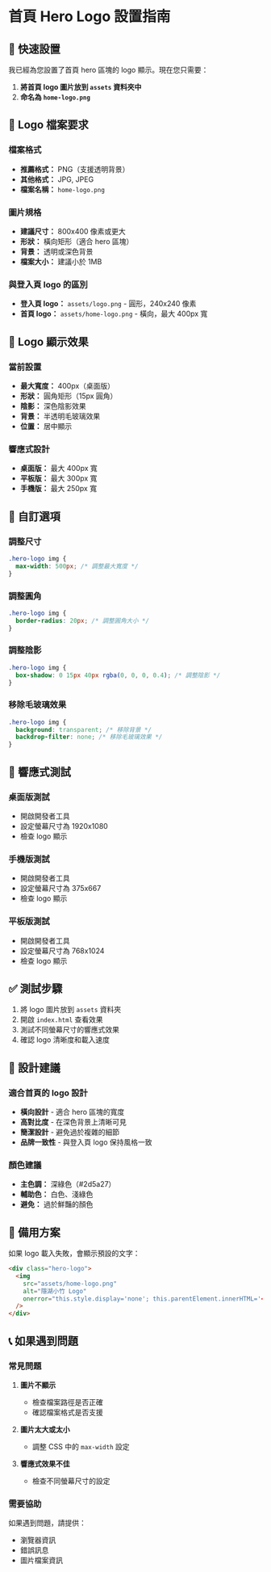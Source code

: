 # 首頁 Hero Logo 設置指南

## 🎯 快速設置

我已經為您設置了首頁 hero 區塊的 logo 顯示。現在您只需要：

1. **將首頁 logo 圖片放到 `assets` 資料夾中**
2. **命名為 `home-logo.png`**

## 📁 Logo 檔案要求

### 檔案格式

- **推薦格式：** PNG（支援透明背景）
- **其他格式：** JPG, JPEG
- **檔案名稱：** `home-logo.png`

### 圖片規格

- **建議尺寸：** 800x400 像素或更大
- **形狀：** 橫向矩形（適合 hero 區塊）
- **背景：** 透明或深色背景
- **檔案大小：** 建議小於 1MB

### 與登入頁 logo 的區別

- **登入頁 logo：** `assets/logo.png` - 圓形，240x240 像素
- **首頁 logo：** `assets/home-logo.png` - 橫向，最大 400px 寬

## 🎨 Logo 顯示效果

### 當前設置

- **最大寬度：** 400px（桌面版）
- **形狀：** 圓角矩形（15px 圓角）
- **陰影：** 深色陰影效果
- **背景：** 半透明毛玻璃效果
- **位置：** 居中顯示

### 響應式設計

- **桌面版：** 最大 400px 寬
- **平板版：** 最大 300px 寬
- **手機版：** 最大 250px 寬

## 🔧 自訂選項

### 調整尺寸

```css
.hero-logo img {
  max-width: 500px; /* 調整最大寬度 */
}
```

### 調整圓角

```css
.hero-logo img {
  border-radius: 20px; /* 調整圓角大小 */
}
```

### 調整陰影

```css
.hero-logo img {
  box-shadow: 0 15px 40px rgba(0, 0, 0, 0.4); /* 調整陰影 */
}
```

### 移除毛玻璃效果

```css
.hero-logo img {
  background: transparent; /* 移除背景 */
  backdrop-filter: none; /* 移除毛玻璃效果 */
}
```

## 📱 響應式測試

### 桌面版測試

- 開啟開發者工具
- 設定螢幕尺寸為 1920x1080
- 檢查 logo 顯示

### 手機版測試

- 開啟開發者工具
- 設定螢幕尺寸為 375x667
- 檢查 logo 顯示

### 平板版測試

- 開啟開發者工具
- 設定螢幕尺寸為 768x1024
- 檢查 logo 顯示

## ✅ 測試步驟

1. 將 logo 圖片放到 `assets` 資料夾
2. 開啟 `index.html` 查看效果
3. 測試不同螢幕尺寸的響應式效果
4. 確認 logo 清晰度和載入速度

## 🎨 設計建議

### 適合首頁的 logo 設計

- **橫向設計** - 適合 hero 區塊的寬度
- **高對比度** - 在深色背景上清晰可見
- **簡潔設計** - 避免過於複雜的細節
- **品牌一致性** - 與登入頁 logo 保持風格一致

### 顏色建議

- **主色調：** 深綠色（#2d5a27）
- **輔助色：** 白色、淺綠色
- **避免：** 過於鮮豔的顏色

## 🔄 備用方案

如果 logo 載入失敗，會顯示預設的文字：

```html
<div class="hero-logo">
  <img
    src="assets/home-logo.png"
    alt="隱湖小竹 Logo"
    onerror="this.style.display='none'; this.parentElement.innerHTML='<h1>隱湖小竹<br>人文茶麵館</h1>';"
  />
</div>
```

## 📞 如果遇到問題

### 常見問題

1. **圖片不顯示**

   - 檢查檔案路徑是否正確
   - 確認檔案格式是否支援

2. **圖片太大或太小**

   - 調整 CSS 中的 `max-width` 設定

3. **響應式效果不佳**
   - 檢查不同螢幕尺寸的設定

### 需要協助

如果遇到問題，請提供：

- 瀏覽器資訊
- 錯誤訊息
- 圖片檔案資訊
